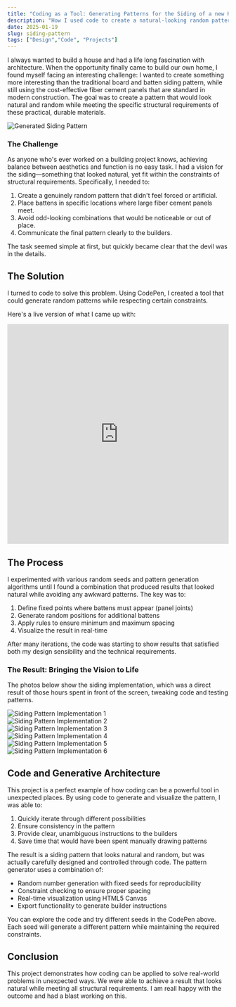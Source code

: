 ```yaml
---
title: "Coding as a Tool: Generating Patterns for the Siding of a new House"
description: "How I used code to create a natural-looking random pattern for board and batten siding, ensuring both aesthetic appeal and structural requirements."
date: 2025-01-19
slug: siding-pattern
tags: ["Design","Code", "Projects"]
---
```


I always wanted to build a house and had a life long fascination with architecture. When the opportunity finally came to build our own home, I found myself facing an interesting challenge: I wanted to create something more interesting than the traditional board and batten siding pattern, while still using the cost-effective fiber cement panels that are standard in modern construction. The goal was to create a pattern that would look natural and random while meeting the specific structural requirements of these practical, durable materials.

![Generated Siding Pattern](/images/siding/pattern.jpeg)

### The Challenge

As anyone who's ever worked on a building project knows, achieving balance between aesthetics and function is no easy task. I had a vision for the siding—something that looked natural, yet fit within the constraints of structural requirements. Specifically, I needed to:

1. Create a genuinely random pattern that didn't feel forced or artificial.
2. Place battens in specific locations where large fiber cement panels meet.
3. Avoid odd-looking combinations that would be noticeable or out of place.
4. Communicate the final pattern clearly to the builders.

The task seemed simple at first, but quickly became clear that the devil was in the details.


## The Solution

I turned to code to solve this problem. Using CodePen, I created a tool that could generate random patterns while respecting certain constraints. 

Here's a live version of what I came up with:

<iframe height="500" style="width: 100%;" scrolling="no" title="Random Siding Pattern Generator" src="https://codepen.io/kohlhofer/embed/NWoyjQb?default-tab=result" frameborder="no" loading="lazy" allowtransparency="true" allowfullscreen="true">
  See the Pen <a href="https://codepen.io/kohlhofer/pen/NWoyjQb">
  Random Siding Pattern Generator</a> by Alex Kohlhofer (<a href="https://codepen.io/kohlhofer">@kohlhofer</a>)
  on <a href="https://codepen.io">CodePen</a>.
</iframe>

## The Process

I experimented with various random seeds and pattern generation algorithms until I found a combination that produced results that looked natural while avoiding any awkward patterns. The key was to:

1. Define fixed points where battens must appear (panel joints)
2. Generate random positions for additional battens
3. Apply rules to ensure minimum and maximum spacing
4. Visualize the result in real-time

After many iterations, the code was starting to show results that satisfied both my design sensibility and the technical requirements.

### The Result: Bringing the Vision to Life

The photos below show the siding implementation, which was a direct result of those hours spent in front of the screen, tweaking code and testing patterns.

![Siding Pattern Implementation 1](/images/siding/IMG_1810.jpeg)  
![Siding Pattern Implementation 2](/images/siding/IMG_1818.jpeg)  
![Siding Pattern Implementation 3](/images/siding/IMG_1819.jpeg)  
![Siding Pattern Implementation 4](/images/siding/IMG_1820.jpeg)  
![Siding Pattern Implementation 5](/images/siding/IMG_1822.jpeg)  
![Siding Pattern Implementation 6](/images/siding/IMG_1823.jpeg)


## Code and Generative Architecture

This project is a perfect example of how coding can be a powerful tool in unexpected places. By using code to generate and visualize the pattern, I was able to:

1. Quickly iterate through different possibilities
2. Ensure consistency in the pattern
3. Provide clear, unambiguous instructions to the builders
4. Save time that would have been spent manually drawing patterns

The result is a siding pattern that looks natural and random, but was actually carefully designed and controlled through code. The pattern generator uses a combination of:
- Random number generation with fixed seeds for reproducibility
- Constraint checking to ensure proper spacing
- Real-time visualization using HTML5 Canvas
- Export functionality to generate builder instructions

You can explore the code and try different seeds in the CodePen above. Each seed will generate a different pattern while maintaining the required constraints.

## Conclusion

This project demonstrates how coding can be applied to solve real-world problems in unexpected ways. We were able to achieve a result that looks natural while meeting all structural requirements. I am reall happy with the outcome and had a blast working on this. 
